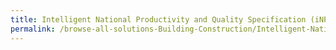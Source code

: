 ```yaml
---
title: Intelligent National Productivity and Quality Specification (iNPQS)
permalink: /browse-all-solutions-Building-Construction/Intelligent-National-Productivity-and-Quality-Specification-(iNPQS)
---
```


